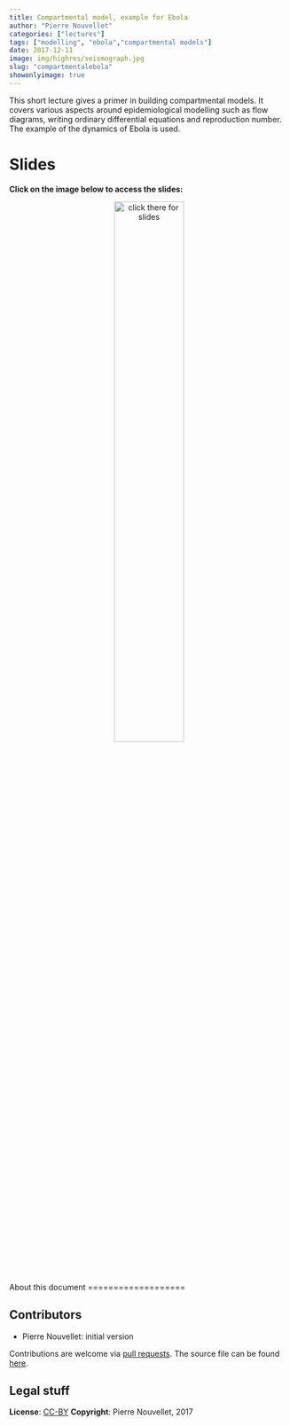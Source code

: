 ```yaml
---
title: Compartmental model, example for Ebola
author: "Pierre Nouvellet"
categories: ["lectures"]
tags: ["modelling", "ebola","compartmental models"]
date: 2017-12-11
image: img/highres/seismograph.jpg
slug: "compartmentalebola"
showonlyimage: true
---
```


This short lecture gives a primer in building compartmental models. It
covers various aspects around epidemiological modelling such as flow
diagrams, writing ordinary differential equations and reproduction
number. The example of the dynamics of Ebola is used.

Slides
======

**Click on the image below to access the slides:**

<center>
<a href="../../slides/compartmental-ebola/compartmental-ebola.pptx"><img class="gateway" src="../../img/highres/seismograph.jpg" width="50%" alt="click there for slides" align="middle"></a>
</center>
About this document
===================

Contributors
------------

-   Pierre Nouvellet: initial version

Contributions are welcome via [pull
requests](https://github.com/reconhub/learn/pulls). The source file can
be found
[here](https://github.com/reconhub/learn/blob/master/static/slides/compartmental-ebola/compartmental-ebola.pptx).

Legal stuff
-----------

**License**: [CC-BY](https://creativecommons.org/licenses/by/3.0/)
**Copyright**: Pierre Nouvellet, 2017
